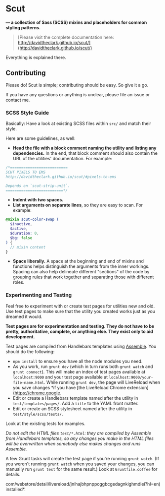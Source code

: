 # Scut

**&mdash; a collection of Sass (SCSS) mixins and placeholders for common styling patterns.**

> [Please visit the complete documentation here:<br>http://davidtheclark.github.io/scut/](http://davidtheclark.github.io/scut/)

Everything is explained there.

## Contributing

Please do! Scut is simple; contributing should be easy. So give it a go.

If you have any questions or anything is unclear, please file an issue or contact me.

### SCSS Style Guide

Basically: Have a look at existing SCSS files within `src/` and match their style.

Here are some guidelines, as well:

- **Head the file with a block comment naming the utility and listing any dependencies.** In the end, that block comment should also contain the URL of the utilities' documentation. For example:
```scss
/*==========================
SCUT PIXELS TO EMS
http://davidtheclark.github.io/scut/#pixels-to-ems

Depends on `scut-strip-unit`.
==========================*/
```
- **Indent with two spaces.**
- **List arguments on separate lines**, so they are easy to scan. For example:
```scss
@mixin scut-color-swap (
  $inactive,
  $active,
  $duration: 0,
  $bg: false
) {
  // mixin content
}
```
- **Space liberally.** A space at the beginning and end of mixins and functions helps distinguish the arguments from the inner workings. Spacing can also help delineate different "sections" of the code by grouping rules that work together and separating those with different roles.

### Experimenting and Testing

Feel free to experiment with or create test pages for utilities new and old. Use test pages to make sure that the utility you created works just as you dreamed it would.

**Test pages are for experimentation and testing. They do not have to be pretty, authoritative, complete, or anything else. They exist only to aid development.**

Test pages are compiled from Handlebars templates using [Assemble](http://assemble.io). You should do the following:

- `npm install` to ensure you have all the node modules you need.
- As you work, run `grunt dev` (which in turn runs both `grunt watch` and `grunt connect`). This will make an index of test pages available at `localhost:9000` and your test page available at `localhost:9000/your-file-name.html`. While running `grunt dev`, the page will LiveReload when you save changes *if you have [the LiveReload Chrome extension](https://chrome.google.
- Edit or create a Handlebars template named after the utility in `test/templates/pages/`. Add a `title` to the YAML front matter.
- Edit or create an SCSS stylesheet named after the utility in `test/style/scss/tests/`.

Look at the existing tests for examples.

*Do not edit the HTML files `test/*.html`: they are compiled by Assemble from Handlebars templates, so any changes you make in the HTML files will be overwritten when somebody else makes changes and runs Assemble.*

A few Grunt tasks will create the test page if you're running `grunt watch`. (If you weren't running `grunt watch` when you saved your changes, you can manually run `grunt test` for the same result.) Look at `Gruntfile.coffee` for details.

com/webstore/detail/livereload/jnihajbhpnppcggbcgedagnkighmdlei?hl=en) installed*.

